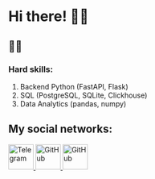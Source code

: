 # Hi there! 👋🏼

## 👨‍🎓 

### Hard skills:
1) Backend Python (FastAPI, Flask)
2) SQL (PostgreSQL, SQLite, Clickhouse)
3) Data Analytics (pandas, numpy)
 
## My social networks:

<a href="https://t.me/kaprivalov">
   <img top="0" src="https://upload.wikimedia.org/wikipedia/commons/thumb/8/82/Telegram_logo.svg/1024px-Telegram_logo.svg.png?20220101141644)" width=50 height=50 alt="Telegram" target="_blank" margin-left="10px">
<a href="mailto:kaprivalov@mail.ru">
   <img top="0" src="https://upload.wikimedia.org/wikipedia/commons/4/4e/Mail_%28iOS%29.svg" width=50 height=50 alt="GitHub" target="_blank" margin-left="10px">
<a href="https://github.com/hellkirl">
   <img top="0" src="https://cdn-icons-png.flaticon.com/512/25/25231.png" width=50 height=50 alt="GitHub" target="_blank" margin-left="10px">
